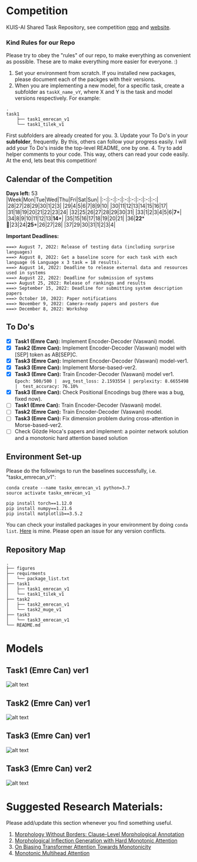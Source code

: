 # Competition
KUIS-AI Shared Task Repository, see competition [repo](https://sigtyp.github.io/st2022-mrl.html) and [website](https://sigtyp.github.io/st2022-mrl.html).

### Kind Rules for our Repo
Please try to obey the "rules" of our repo, to make everything as convenient as possible. These are to make everything more easier for everyone. :)
1. Set your environment from scratch. If you installed new packages, please document each of the packges with their versions.
2. When you are implementing a new model, for a specific task, create a subfolder as `taskX_name_vY`, where X and Y is the task and model versions respectively. For example:
```
.
task1
    ├── task1_emrecan_v1
    └── task1_tilek_v1
```
First subfolders are already created for you.
3. Update your To Do's in your **subfolder**, frequently. By this, others can follow your progress easily. I will add your To Do's inside the top-level README, one by one.
4. Try to add helper comments to your code. This way, others can read your code easily.
At the end, lets beat this competition!

## Calendar of the Competition
**Days left:** 53 <br/>
|Week|Mon|Tue|Wed|Thu|Fri|Sat|Sun|
|:-:|:-:|:-:|:-:|:-:|:-:|:-:|:-:|
|28|27|28|29|30|1|2|3|
|29|4|5|6|7|8|9|10|
|30|11|12|13|14|15|16|17|
|31|18|19|20|21|22|23|24|
|32|25|26|27|28|29|30|31|
|33|1|2|3|4|5|6|**7***|
|34|8|9|10|11|12|13|**14***|
|35|15|16|17|18|19|20|21|
|36|**22*** :dart:|23|24|**25***|26|27|28|
|37|29|30|31|1|2|3|4|

**Important Deadlines:**
```
===> August 7, 2022: Release of testing data (including surprise languages)
===> August 8, 2022: Get a baseline score for each task with each language (6 Language x 3 task = 18 results).
===> August 14, 2022: Deadline to release external data and resources used in systems
===> August 22, 2022: Deadline for submission of systems
===> August 25, 2022: Release of rankings and results
===> September 15, 2022: Deadline for submitting system description papers
===> October 10, 2022: Paper notifications
===> November 9, 2022: Camera-ready papers and posters due
===> December 8, 2022: Workshop
```

## To Do's
- [x] **Task1 (Emre Can):** Implement Encoder-Decoder (Vaswani) model.
- [x] **Task2 (Emre Can):** Implement Encoder-Decoder (Vaswani) model with [SEP] token as AB[SEP]C.
- [x] **Task3 (Emre Can):** Implement Encoder-Decoder (Vaswani) model-ver1.
- [x] **Task3 (Emre Can):** Implement Morse-based-ver2.
- [x] **Task3 (Emre Can):** Train Encoder-Decoder (Vaswani) model ver1. <br/>
`Epoch: 500/500 |  avg_test_loss: 2.1593554 | perplexity: 8.6655498 |  test_accuracy: 76.10%` 
- [x] **Task3 (Emre Can):** Check Positional Encodings bug (there was a bug, fixed now).
- [ ] **Task1 (Emre Can):** Train Encoder-Decoder (Vaswani) model.
- [ ] **Task2 (Emre Can):** Train Encoder-Decoder (Vaswani) model.
- [ ] **Task3 (Emre Can):** Fix dimension problem during cross-attention in Morse-based-ver2.
- [ ] Check Gözde Hoca's papers and implement: a pointer network solution and a monotonic hard attention based solution

## Environment Set-up
Please do the followings to run the baselines successfully, i.e. "taskx_emrecan_v1":
```
conda create --name taskx_emrecan_v1 python=3.7
source activate taskx_emrecan_v1

pip install torch==1.12.0
pip install numpy==1.21.6
pip install matplotlib==3.5.2
```
You can check your installed packages in your environment by doing `conda list`. [Here](https://github.com/ecacikgoz97/competation/blob/main/requirments/package_list.txt) is mine. Please open an issue for any version conflicts.

## Repository Map
```
.
├── figures
├── requirments
│   └── package_list.txt
├── task1
│   ├── task1_emrecan_v1
│   └── task1_tilek_v1
├── task2 
│   ├── task2_emrecan_v1
│   └── task2_muge_v1
├── task3
│   └── task3_emrecan_v1
└── README.md
```

# Models
## Task1 (Emre Can) ver1
![alt text](https://github.com/ecacikgoz97/competation/blob/main/figures/t1_ver1.png)

## Task2 (Emre Can) ver1
![alt text](https://github.com/ecacikgoz97/competation/blob/main/figures/t2_ver1.png)

## Task3 (Emre Can) ver1
![alt text](https://github.com/ecacikgoz97/competation/blob/main/figures/t3_ver1.png)

## Task3 (Emre Can) ver2
![alt text](https://github.com/ecacikgoz97/competation/blob/main/figures/t3_ver2.png)

# Suggested Research Materials:
Please add/update this section whenever you find something useful.
1. [Morphology Without Borders: Clause-Level Morphological Annotation](https://arxiv.org/pdf/2202.12832.pdf)
2. [Morphological Inflection Generation with Hard Monotonic Attention](https://aclanthology.org/P17-1183.pdf)
3. [On Biasing Transformer Attention Towards Monotonicity](https://arxiv.org/pdf/2104.03945.pdf)
4. [Monotonic Multihead Attention](https://arxiv.org/pdf/1909.12406.pdf)


